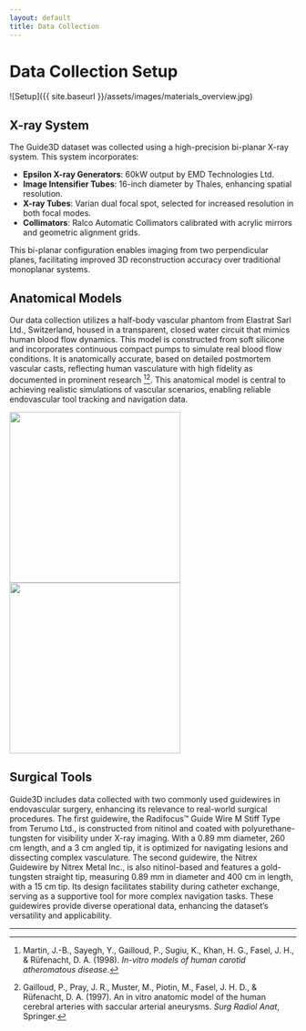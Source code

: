 ```yaml
---
layout: default
title: Data Collection
---
```


# Data Collection Setup

![Setup]({{ site.baseurl }}/assets/images/materials_overview.jpg)

## X-ray System

The Guide3D dataset was collected using a high-precision bi-planar X-ray system. This system incorporates:

- **Epsilon X-ray Generators**: 60kW output by EMD Technologies Ltd.
- **Image Intensifier Tubes**: 16-inch diameter by Thales, enhancing spatial resolution.
- **X-ray Tubes**: Varian dual focal spot, selected for increased resolution in both focal modes.
- **Collimators**: Ralco Automatic Collimators calibrated with acrylic mirrors and geometric alignment grids.

This bi-planar configuration enables imaging from two perpendicular planes, facilitating improved 3D reconstruction accuracy over traditional monoplanar systems.

## Anatomical Models

Our data collection utilizes a half-body vascular phantom from Elastrat Sarl Ltd., Switzerland, housed in a transparent, closed water circuit that mimics human blood flow dynamics. This model is constructed from soft silicone and incorporates continuous compact pumps to simulate real blood flow conditions. It is anatomically accurate, based on detailed postmortem vascular casts, reflecting human vasculature with high fidelity as documented in prominent research [^1][^2]. This anatomical model is central to achieving realistic simulations of vascular scenarios, enabling reliable endovascular tool tracking and navigation data.

<div class="d-flex flex-justify-around">
  <img src="{{ site.baseurl }}/assets/images/nitrex_guidewire.jpg" width="300"/>
  <img src="{{ site.baseurl }}/assets/images/radifocus_guidewire.jpg" width="300"/>
</div>

## Surgical Tools

Guide3D includes data collected with two commonly used guidewires in endovascular surgery, enhancing its relevance to real-world surgical procedures. The first guidewire, the Radifocus™ Guide Wire M Stiff Type from Terumo Ltd., is constructed from nitinol and coated with polyurethane-tungsten for visibility under X-ray imaging. With a 0.89 mm diameter, 260 cm length, and a 3 cm angled tip, it is optimized for navigating lesions and dissecting complex vasculature. The second guidewire, the Nitrex Guidewire by Nitrex Metal Inc., is also nitinol-based and features a gold-tungsten straight tip, measuring 0.89 mm in diameter and 400 cm in length, with a 15 cm tip. Its design facilitates stability during catheter exchange, serving as a supportive tool for more complex navigation tasks. These guidewires provide diverse operational data, enhancing the dataset’s versatility and applicability.

---

[^1]: Martin, J.-B., Sayegh, Y., Gailloud, P., Sugiu, K., Khan, H. G., Fasel, J. H., & Rüfenacht, D. A. (1998). _In-vitro models of human carotid atheromatous disease_.
[^2]: Gailloud, P., Pray, J. R., Muster, M., Piotin, M., Fasel, J. H. D., & Rüfenacht, D. A. (1997). An in vitro anatomic model of the human cerebral arteries with saccular arterial aneurysms. _Surg Radiol Anat_, Springer.
